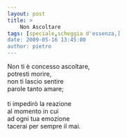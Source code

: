 ```yaml
---
layout: post
title: >
    Non Ascoltare
tags: [speciale,scheggia d'essenza,]
date: 2009-05-16 13:45:00
author: pietro
---
```

Non ti è concesso ascoltare,<br/>potresti morire,<br/>non ti lascio sentire<br/>parole tanto amare;<br/><br/>ti impedirò la reazione<br/>al momento in cui<br/>ad ogni tua emozione<br/>tacerai per sempre il mai.
